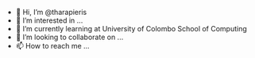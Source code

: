 - 👋 Hi, I’m @tharapieris
- 👀 I’m interested in ...
- 🌱 I’m currently learning at University of Colombo School of Computing
- 💞️ I’m looking to collaborate on ...
- 📫 How to reach me ...

<!---
tharapieris/tharapieris is a ✨ special ✨ repository because its `README.md` (this file) appears on your GitHub profile.
You can click the Preview link to take a look at your changes.
--->
